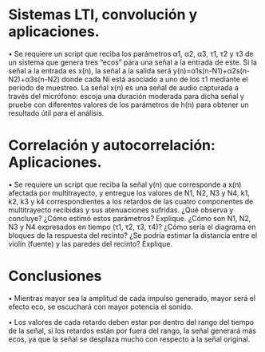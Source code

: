 # Sistemas LTI, convolución y aplicaciones.
•	Se requiere un script que reciba los parámetros  α1, α2, α3, τ1, τ2 y τ3 de un sistema que genera tres “ecos” para una señal a la entrada de este. Si la señal a la entrada es x(n), la señal a la salida será y(n)=α1s(n-N1)+α2s(n-N2)+α3s(n-N2) donde cada Ni está asociado a uno de los τ1 mediante el periodo de muestreo. La señal x(n) es una señal de audio capturada a través del micrófono: escoja una duración moderada para dicha señal y pruebe con diferentes valores de los parámetros de h(n) para obtener un resultado útil para el análisis.

# Correlación y autocorrelación: Aplicaciones.
•	Se requiere un script que reciba la señal y(n) que corresponde a x(n) afectada por multitrayecto, y entregue los valores de N1, N2, N3 y N4, k1, k2, k3 y k4 correspondientes a los retardos de las cuatro componentes de multitrayecto recibidas y sus atenuaciones sufridas. ¿Qué observa y concluye? ¿Cómo estimó estos parámetros? Explique. ¿Cómo son N1, N2, N3 y N4 expresados en tiempo (τ1, τ2, τ3, τ4)? ¿Cómo sería el diagrama en bloques de la respuesta del recinto? ¿Se podría estimar la distancia entre el violín (fuente) y las paredes del recinto? Explique.

# Conclusiones

•	Mientras mayor sea la amplitud de cada impulso generado, mayor será el efecto eco, se escuchará con mayor potencia el sonido.

•	Los valores de cada retardo deben estar por dentro del rango del tiempo de la señal, si los retardos están por fuera del rango, la señal generará más ecos, ya que la señal se desplaza mucho con respecto a la señal original.
